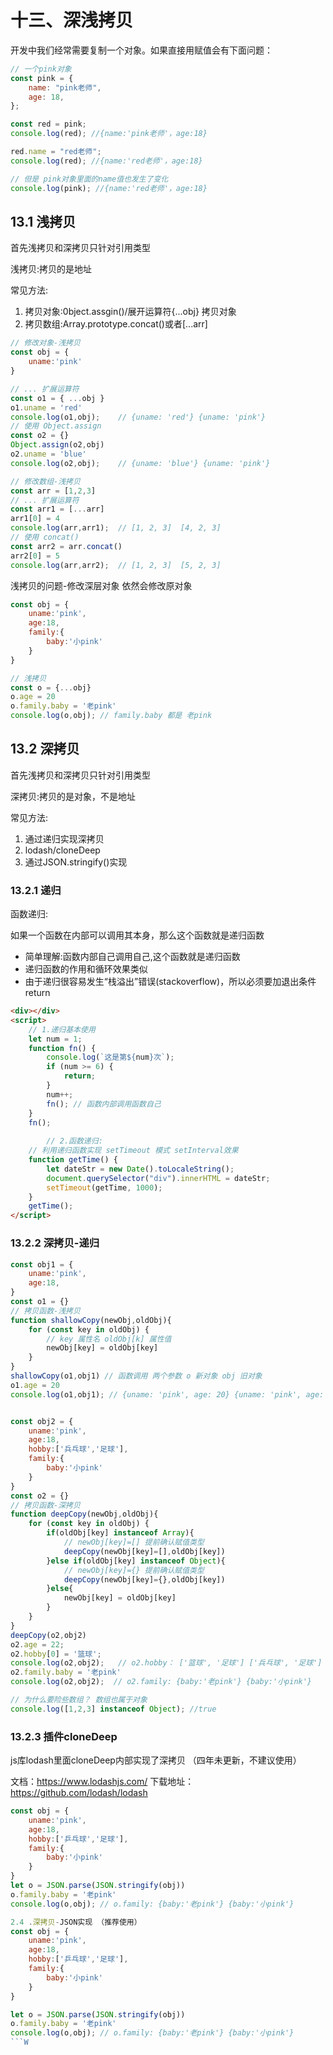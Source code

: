 # 十三、深浅拷贝

开发中我们经常需要复制一个对象。如果直接用赋值会有下面问题：

```js
// 一个pink对象
const pink = {
    name: "pink老师",
    age: 18,
};

const red = pink;
console.log(red); //{name:'pink老师'，age:18}

red.name = "red老师";
console.log(red); //{name:'red老师'，age:18}

// 但是 pink对象里面的name值也发生了变化
console.log(pink); //{name:'red老师'，age:18}
```


## 13.1 浅拷贝

首先浅拷贝和深拷贝只针对引用类型

浅拷贝:拷贝的是地址

常见方法:

1. 拷贝对象:0bject.assgin()/展开运算符{...obj} 拷贝对象
2. 拷贝数组:Array.prototype.concat()或者[...arr]

```js
// 修改对象-浅拷贝
const obj = {
    uname:'pink'
}

// ... 扩展运算符
const o1 = { ...obj }
o1.uname = 'red'
console.log(o1,obj);    // {uname: 'red'} {uname: 'pink'}
// 使用 Object.assign 
const o2 = {}
Object.assign(o2,obj) 
o2.uname = 'blue'
console.log(o2,obj);    // {uname: 'blue'} {uname: 'pink'}

// 修改数组-浅拷贝
const arr = [1,2,3]
// ... 扩展运算符
const arr1 = [...arr]
arr1[0] = 4
console.log(arr,arr1);  // [1, 2, 3]  [4, 2, 3] 
// 使用 concat()
const arr2 = arr.concat()
arr2[0] = 5
console.log(arr,arr2);  // [1, 2, 3]  [5, 2, 3]  
```

浅拷贝的问题-修改深层对象 依然会修改原对象

```js
const obj = {
    uname:'pink',
    age:18,
    family:{
        baby:'小pink'
    }
}

// 浅拷贝
const o = {...obj}
o.age = 20
o.family.baby = '老pink'
console.log(o,obj); // family.baby 都是 老pink
```

## 13.2 深拷贝

首先浅拷贝和深拷贝只针对引用类型

深拷贝:拷贝的是对象，不是地址

常见方法:

1. 通过递归实现深拷贝
2. lodash/cloneDeep
3. 通过JSON.stringify()实现

### 13.2.1 递归
函数递归:

如果一个函数在内部可以调用其本身，那么这个函数就是递归函数

- 简单理解:函数内部自己调用自己,这个函数就是递归函数
- 递归函数的作用和循环效果类似
- 由于递归很容易发生“栈溢出”错误(stackoverflow)，所以必须要加退出条件 return


```html
<div></div>
<script>
    // 1.递归基本使用
    let num = 1;
    function fn() {
        console.log(`这是第${num}次`);
        if (num >= 6) {
            return;
        }
        num++;
        fn(); // 函数内部调用函数自己
    }
    fn();
    
        // 2.函数递归:
    // 利用递归函数实现 setTimeout 模式 setInterval效果
    function getTime() {
        let dateStr = new Date().toLocaleString();
        document.querySelector("div").innerHTML = dateStr;
        setTimeout(getTime, 1000);
    }
    getTime();
</script>
```

### 13.2.2 深拷贝-递归

```js
const obj1 = {
    uname:'pink',
    age:18,
}
const o1 = {}
// 拷贝函数-浅拷贝
function shallowCopy(newObj,oldObj){
    for (const key in oldObj) {
        // key 属性名 oldObj[k] 属性值
        newObj[key] = oldObj[key]
    }
}
shallowCopy(o1,obj1) // 函数调用 两个参数 o 新对象 obj 旧对象
o1.age = 20
console.log(o1,obj1); // {uname: 'pink', age: 20} {uname: 'pink', age: 18}


const obj2 = {
    uname:'pink',
    age:18,
    hobby:['兵乓球','足球'],
    family:{
        baby:'小pink'
    }
}
const o2 = {}
// 拷贝函数-深拷贝
function deepCopy(newObj,oldObj){
    for (const key in oldObj) {
        if(oldObj[key] instanceof Array){
            // newObj[key]=[] 提前确认赋值类型
            deepCopy(newObj[key]=[],oldObj[key])
        }else if(oldObj[key] instanceof Object){
            // newObj[key]={} 提前确认赋值类型
            deepCopy(newObj[key]={},oldObj[key])
        }else{
            newObj[key] = oldObj[key]
        }
    }
}
deepCopy(o2,obj2)
o2.age = 22;
o2.hobby[0] = '篮球';
console.log(o2,obj2);   // o2.hobby： ['篮球', '足球'] ['兵乓球', '足球']
o2.family.baby = '老pink'
console.log(o2,obj2);  // o2.family: {baby:'老pink'} {baby:'小pink'}

// 为什么要险些数组？ 数组也属于对象
console.log([1,2,3] instanceof Object); //true
```

### 13.2.3 插件cloneDeep

js库lodash里面cloneDeep内部实现了深拷贝 （四年未更新，不建议使用）

文档：https://www.lodashjs.com/
下载地址：https://github.com/lodash/lodash

```js
const obj = {
    uname:'pink',
    age:18,
    hobby:['乒乓球','足球'],
    family:{
        baby:'小pink'
    }
}
let o = JSON.parse(JSON.stringify(obj)) 
o.family.baby = '老pink'
console.log(o,obj); // o.family: {baby:'老pink'} {baby:'小pink'}

2.4 .深拷贝-JSON实现 （推荐使用）
const obj = {
    uname:'pink',
    age:18,
    hobby:['乒乓球','足球'],
    family:{
        baby:'小pink'
    }
}

let o = JSON.parse(JSON.stringify(obj)) 
o.family.baby = '老pink'
console.log(o,obj); // o.family: {baby:'老pink'} {baby:'小pink'}
```W